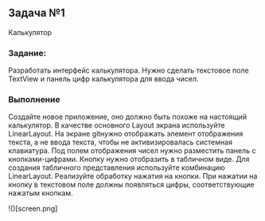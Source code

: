 ## Задача №1
Калькулятор
### Задание:

Разработать интерфейс калькулятора. Нужно сделать текстовое поле TextView и панель цифр калькулятора для ввода чисел.

### Выполнение

Создайте новое приложение, оно должно быть похоже на настоящий калькулятор. В качестве основного Layout экрана используйте LinearLayout. На экране gitнужно отображать элемент отображения текста, а не ввода текста, чтобы не активизировалась системная клавиатура. Под полем отображения чисел нужно разместить панель с кнопками-цифрами. Кнопку нужно отобразить в табличном виде. Для создания табличного представления используйте комбинацию LinearLayout. Реализуйте обработку нажатия на кнопки. При нажатии на кнопку в текстовом поле должны появляться цифры, соответствующие нажатым кнопкам.

!()[screen.png]